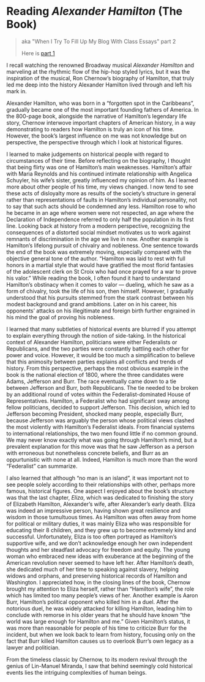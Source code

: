 # Reading *Alexander Hamilton* (The Book)



> aka "When I Try To Fill Up My Blog With Class Essays" part 2
>
> Here is [part 1](https://lindsayqu.github.io/lindsayqu/other/culture)



I recall watching the renowned Broadway musical *Alexander Hamilton* and marveling at the rhythmic flow of the hip-hop styled lyrics, but it was the inspiration of the musical, Ron Chernow’s biography of Hamilton, that truly led me deep into the history Alexander Hamilton lived through and left his mark in.

Alexander Hamilton, who was born in a “forgotten spot in the Caribbeans”, gradually became one of the most important founding fathers of America. In the 800-page book, alongside the narrative of Hamilton’s legendary life story, Chernow interwove important chapters of American history, in a way demonstrating to readers how Hamilton is truly an icon of his time. However, the book’s largest influence on me was not knowledge but on perspective, the perspective through which I look at historical figures.

I learned to make judgements on historical people with regard to circumstances of their time. Before reflecting on the biography, I thought that being flirty was one of Hamilton’s main weaknesses. Hamilton’s affair with Maria Reynolds and his continued intimate relationship with Angelica Schuyler, his wife’s sister, greatly influenced my opinion of him. As I learned more about other people of his time, my views changed. I now tend to see these acts of disloyalty more as results of the society’s structure in general rather than representations of faults in Hamilton’s individual personality, not to say that such acts should be condemned any less. Hamilton rose to who he became in an age where women were not respected, an age where the Declaration of Independence referred to only half the population in its first line. Looking back at history from a modern perspective, recognizing the consequences of a distorted social mindset motivates us to work against remnants of discrimination in the age we live in now. Another example is Hamilton’s lifelong pursuit of chivalry and nobleness. One sentence towards the end of the book was extremely moving, especially compared with the objective general tone of the author. “Hamilton was laid to rest with full honors in a martial style that would have gratified the most florid fantasies of the adolescent clerk on St Croix who had once prayed for a war to prove his valor.” While reading the book, I often found it hard to understand Hamilton’s obstinacy when it comes to valor — dueling, which he saw as a form of chivalry, took the life of his son, then himself. However, I gradually understood that his pursuits stemmed from the stark contrast between his modest background and grand ambitions. Later on in his career, his opponents’ attacks on his illegitimate and foreign birth further engrained in his mind the goal of proving his nobleness.

I learned that many subtleties of historical events are blurred if you attempt to explain everything through the notion of side-taking. In the historical context of Alexander Hamilton, politicians were either Federalists or Republicans, and the two parties were constantly battling each other for power and voice. However, it would be too much a simplification to believe that this animosity between parties explains all conflicts and trends of history. From this perspective, perhaps the most obvious example in the book is the national election of 1800, where the three candidates were Adams, Jefferson and Burr. The race eventually came down to a tie between Jefferson and Burr, both Republicans. The tie needed to be broken by an additional round of votes within the Federalist-dominated House of Representatives. Hamilton, a Federalist who had significant sway among fellow politicians, decided to support Jefferson. This decision, which led to Jefferson becoming President, shocked many people, especially Burr, because Jefferson was arguably the person whose political views clashed the most violently with Hamilton’s Federalist ideals. From financial systems to international relationships, the two men found little if no common ground. We may never know exactly what was going through Hamilton’s mind, but a prevalent explanation for this move was that he saw Jefferson as a person with erroneous but nonetheless concrete beliefs, and Burr as an oppurtunistic with none at all. Indeed, Hamilton is much more than the word “Federalist” can summarize.

I also learned that although “no man is an island”, it was important not to see people solely according to their relationships with other, perhaps more famous, historical figures. One aspect I enjoyed about the book’s structure was that the last chapter, *Eliza*, which was dedicated to finishing the story of Elizabeth Hamilton, Alexander’s wife, after Alexander’s early death. Eliza was indeed an impressive person, having shown great resilience and wisdom in those tumultuous times. As Hamilton was often away from home for political or military duties, it was mainly Eliza who was responsible for educating their 8 children, and they grew up to become extremely kind and successful. Unfortunately, Eliza is too often portrayed as Hamilton’s supportive wife, and we don’t acknowledge enough her own independent thoughts and her steadfast advocacy for freedom and equity. The young woman who embraced new ideas with exuberance at the beginning of the American revolution never seemed to have left her. After Hamilton’s death, she dedicated much of her time to speaking against slavery, helping widows and orphans, and preserving historical records of Hamilton and Washington. I appreciated how, in the closing lines of the book, Chernow brought my attention to Eliza herself, rather than “Hamilton’s wife”, the role which has limited too many people’s views of her.  Another example is Aaron Burr, Hamilton’s political opponent who killed him in a duel. After the notorious duel, he was widely attacked for killing Hamilton, leading him to conclude with remorse in his older years that he should have known “the world was large enough for Hamilton and me.” Given Hamilton’s status, it was more than reasonable for people of his time to criticize Burr for the incident, but when we look back to learn from history, focusing only on the fact that Burr killed Hamilton causes us to overlook Burr’s own legacy as a lawyer and politician.

From the timeless classic by Chernow, to its modern revival through the genius of Lin-Manuel Miranda, I saw that behind seemingly cold historical events lies the intriguing complexities of human beings.
